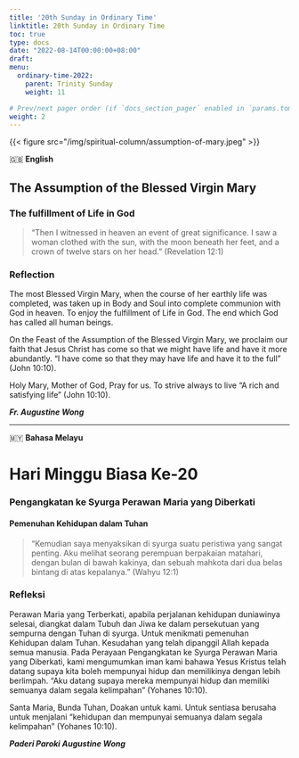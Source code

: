 ```yaml
---
title: '20th Sunday in Ordinary Time'
linktitle: 20th Sunday in Ordinary Time
toc: true
type: docs
date: "2022-08-14T00:00:00+08:00"
draft:
menu:
  ordinary-time-2022:
    parent: Trinity Sunday
    weight: 11

# Prev/next pager order (if `docs_section_pager` enabled in `params.toml`)
weight: 2
---
```


{{< figure src="/img/spiritual-column/assumption-of-mary.jpeg" >}}

:gb: __English__
##  The Assumption of the Blessed Virgin Mary
### The fulfillment of Life in God

> “Then I witnessed in heaven an event of great significance. I saw a woman clothed with the sun, with the moon beneath her feet, and a crown of twelve stars on her head.” (Revelation 12:1)

### Reflection
The most Blessed Virgin Mary, when the course of her earthly life was completed, was taken up in Body and Soul into complete communion with God in heaven. To enjoy the fulfillment of Life in God. The end which God has called all human beings.

On the Feast of the Assumption of the Blessed Virgin Mary, we proclaim our faith that Jesus Christ has come so that we might have life and have it more abundantly. “I have come so that they may have life and have it to the full” (John 10:10).

Holy Mary, Mother of God,
Pray for us.
To strive always to live “A rich and satisfying life” (John 10:10).


___Fr. Augustine Wong___

---

:malaysia: __Bahasa Melayu__
# Hari Minggu Biasa Ke-20
### Pengangkatan ke Syurga Perawan Maria yang Diberkati
#### Pemenuhan Kehidupan dalam Tuhan

> “Kemudian saya menyaksikan di syurga suatu peristiwa yang sangat penting. Aku melihat seorang perempuan berpakaian matahari, dengan bulan di bawah kakinya, dan sebuah mahkota dari dua belas bintang di atas kepalanya.” (Wahyu 12:1)

### Refleksi
Perawan Maria yang Terberkati, apabila perjalanan kehidupan duniawinya selesai, diangkat dalam Tubuh dan Jiwa ke dalam persekutuan yang sempurna dengan Tuhan di syurga. Untuk menikmati pemenuhan Kehidupan dalam Tuhan. Kesudahan yang telah dipanggil Allah kepada semua manusia.
Pada Perayaan Pengangkatan ke Syurga Perawan Maria yang Diberkati, kami mengumumkan iman kami bahawa Yesus Kristus telah datang supaya kita boleh mempunyai hidup dan memilikinya dengan lebih berlimpah. “Aku datang supaya mereka mempunyai hidup dan memiliki semuanya dalam segala kelimpahan” (Yohanes 10:10).

Santa Maria, Bunda Tuhan,
Doakan untuk kami.
Untuk sentiasa berusaha untuk menjalani “kehidupan dan mempunyai semuanya dalam segala kelimpahan” (Yohanes 10:10).


___Paderi Paroki Augustine Wong___
